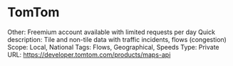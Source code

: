 # TomTom

Other: Freemium account available with limited requests per day
Quick description: Tile and non-tile data with traffic incidents, flows (congestion)
Scope: Local, National
Tags: Flows, Geographical, Speeds
Type: Private
URL: https://developer.tomtom.com/products/maps-api
